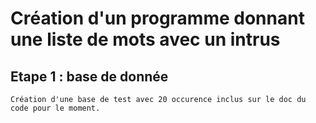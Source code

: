 # Création d'un programme donnant une liste de mots avec un intrus

## Etape 1 : base de donnée
    Création d'une base de test avec 20 occurence inclus sur le doc du code pour le moment.